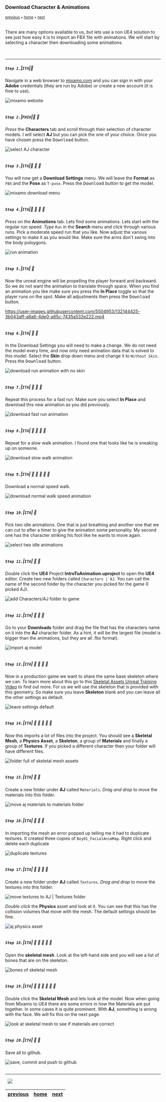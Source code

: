 <img src="https://via.placeholder.com/1000x4/45D7CA/45D7CA" alt="drawing" height="4px"/>

### Download Character & Animations

<sub>[previous](../setting-up/README.md#user-content-setting-up) • [home](../README.md#user-content-ue4-animations) • [next](../fixing-model/README.md#user-content-fixing-mixamo-models)</sub>

<img src="https://via.placeholder.com/1000x4/45D7CA/45D7CA" alt="drawing" height="4px"/>

There are many options available to us, but lets use a non UE4 solution to see just how easy it is to import an FBX file with animations. We will start by selecting a character then downloading some animations.

<br>

---


##### `Step 1.`\|`ITA`|:small_blue_diamond:

Navigate in a web browser to [mixamo.com](https://www.mixamo.com/#/) and you can sign in with your **Adobe** credentials (they are run by Adobe) or create a new account (it is free to use).

![mixamo website](images/LoginSignUpToMixamo.jpg)

<img src="https://via.placeholder.com/500x2/45D7CA/45D7CA" alt="drawing" height="2px" alt = ""/>

##### `Step 2.`\|`FHIU`|:small_blue_diamond: :small_blue_diamond: 

*Press* the **Characters** tab and *scroll* through their selection of character models. I will select **AJ** but you can pick the one of your choice. Once you have chosen press the <kbd>Download</kbd> button.

![select AJ character](images/SelectAJ.jpg)

<img src="https://via.placeholder.com/500x2/45D7CA/45D7CA" alt="drawing" height="2px" alt = ""/>

##### `Step 3.`\|`ITA`|:small_blue_diamond: :small_blue_diamond: :small_blue_diamond:

You will now get a **Download Settings** menu. We will leave the **Format** as `FBX` and the **Pose** as `T-pose`. Press the <kbd>Download</kbd> button to get the model.

![mixamo download menu](images/PressDownloadAgainDefaultSettings.jpg)

<img src="https://via.placeholder.com/500x2/45D7CA/45D7CA" alt="drawing" height="2px" alt = ""/>

##### `Step 4.`\|`ITA`|:small_blue_diamond: :small_blue_diamond: :small_blue_diamond: :small_blue_diamond:

*Press* on the **Animations** tab. Lets find some animations. Lets start with the regular run speed. *Type* `Run` in the **Search** menu and *click* through various runs. Pick a moderate speed run that you like. Now adjust the various settings to make it as you would like. Make sure the arms don't swing into the body poloygons.

![run animation](images/FindRunAnimationAndPreview.jpg)

<img src="https://via.placeholder.com/500x2/45D7CA/45D7CA" alt="drawing" height="2px" alt = ""/>

##### `Step 5.`\|`ITA`| :small_orange_diamond:

Now the unreal engine will be propelling the player forward and backward. So we do not want the animation to translate through space. When you find an animation you like make sure you press the **In Place** toggle so that the player runs on the spot. Make all adjustments then press the <kbd>Download</kbd> button.

https://user-images.githubusercontent.com/5504953/132144425-3b043aff-a8a6-4de0-a65c-7435a532e222.mp4

<img src="https://via.placeholder.com/500x2/45D7CA/45D7CA" alt="drawing" height="2px" alt = ""/>

##### `Step 6.`\|`ITA`| :small_orange_diamond: :small_blue_diamond:

In the Download Settings you will need to make a change. We do not need the model every time, and now only need animation data that is solved to this model. Select the **Skin** drop down menu and change it to `Without Skin`. Press the <kbd>Download</kbd> button.

![download run animation with no skin](images/ExportRunWithoutSkin.jpg)

<img src="https://via.placeholder.com/500x2/45D7CA/45D7CA" alt="drawing" height="2px" alt = ""/>

##### `Step 7.`\|`ITA`| :small_orange_diamond: :small_blue_diamond: :small_blue_diamond:

Repeat this process for a fast run. Make sure you select **In Place** and download this new animation as you did previously.

![download fast run animation](images/DownloadFastRunAnim.jpg)

<img src="https://via.placeholder.com/500x2/45D7CA/45D7CA" alt="drawing" height="2px" alt = ""/>

##### `Step 8.`\|`ITA`| :small_orange_diamond: :small_blue_diamond: :small_blue_diamond: :small_blue_diamond:

Repeat for a slow walk animation. I found one that looks like he is sneaking up on someone.

![download slow walk animation](images/DownloadSlowWalk.jpg)

<img src="https://via.placeholder.com/500x2/45D7CA/45D7CA" alt="drawing" height="2px" alt = ""/>

##### `Step 9.`\|`ITA`| :small_orange_diamond: :small_blue_diamond: :small_blue_diamond: :small_blue_diamond: :small_blue_diamond:

Download a normal speed walk.

![download normal walk speed animation](images/NormalSpeedWalk.jpg)

<img src="https://via.placeholder.com/500x2/45D7CA/45D7CA" alt="drawing" height="2px" alt = ""/>

##### `Step 10.`\|`ITA`| :large_blue_diamond:

Pick two idle animations. One that is just breathing and another one that we can cut to after a timer to give the animation some personality. My second one has the character striking his foot like he wants to move again.

![select two idle animations](images/TwoIdlesDownload.jpg)

<img src="https://via.placeholder.com/500x2/45D7CA/45D7CA" alt="drawing" height="2px" alt = ""/>

##### `Step 11.`\|`ITA`| :large_blue_diamond: :small_blue_diamond: 

Double click the **UE4** Project **IntroToAnimation.uproject** to open the **UE4** editor. Create two new folders called `Characters | AJ`. You can call the name of the second folder by the character you picked for the game (I picked AJ).

![add Characters/AJ folder to game](images/CreateCharacterPlayerNameFolder.jpg)

<img src="https://via.placeholder.com/500x2/45D7CA/45D7CA" alt="drawing" height="2px" alt = ""/>


##### `Step 12.`\|`ITA`| :large_blue_diamond: :small_blue_diamond: :small_blue_diamond: 

Go to your **Downloads** folder and drag the file that has the characters name on it into the **AJ** character folder. As a hint, it will be the largest file (model is bigger than the animations, but they are all .fbx format).

![import aj model](images/ImportAJFbx.jpg)

<img src="https://via.placeholder.com/500x2/45D7CA/45D7CA" alt="drawing" height="2px" alt = ""/>

##### `Step 13.`\|`ITA`| :large_blue_diamond: :small_blue_diamond: :small_blue_diamond:  :small_blue_diamond: 

Now in a production game we want to share the same base skeleton where we can. To learn more about this go to this [Skeletal Assets Unreal Training Video](https://www.youtube.com/watch?v=JkcJ5bjGPsg) to find out more. For us we will use the skeleton that is provided with this geometry. So make sure you leave **Skeleton** blank and you can leave all the other settings as default.

![leave settings default](images/SharingMesh.jpg)

<img src="https://via.placeholder.com/500x2/45D7CA/45D7CA" alt="drawing" height="2px" alt = ""/>

##### `Step 14.`\|`ITA`| :large_blue_diamond: :small_blue_diamond: :small_blue_diamond: :small_blue_diamond:  :small_blue_diamond: 

Now this imports a lot of files into the project. You should see a **Skeletal Mesh**, a **Physics Asset**, a **Skeleton**, a group of **Materials** and finally a group of **Textures**. If you picked a different character then your folder will have different files.

![folder full of skeletal mesh assets](images/LargeGroupOfFiles.jpg)

<img src="https://via.placeholder.com/500x2/45D7CA/45D7CA" alt="drawing" height="2px" alt = ""/>

##### `Step 15.`\|`ITA`| :large_blue_diamond: :small_orange_diamond: 

Create a new folder under **AJ** called `Materials`. *Drag and drop* to *move* the materials into this folder.

![move aj materials to materials folder](images/MoveAJMaterialsToFolder.jpg)

<img src="https://via.placeholder.com/500x2/45D7CA/45D7CA" alt="drawing" height="2px" alt = ""/>

##### `Step 16.`\|`ITA`| :large_blue_diamond: :small_orange_diamond:   :small_blue_diamond: 

In importing the mesh an error popped up telling me it had to duplicate textures.  It created three copies of `Boy01_FacialAnimMap`.  Right click and delete each duplicate

![duplicate textures](images/ImportError.png)

<img src="https://via.placeholder.com/500x2/45D7CA/45D7CA" alt="drawing" height="2px" alt = ""/>

##### `Step 17.`\|`ITA`| :large_blue_diamond: :small_orange_diamond: :small_blue_diamond: :small_blue_diamond:

Create a new folder under **AJ** called `Textures`. *Drag and drop* to move the textures into this folder.

![move textures to AJ | Textures folder](images/MoveAJTexturesToFolder.jpg)

*Double click* the **Physics** asset and look at it. You can see that this has the collision volumes that move with the mesh. The default settings should be fine.

![aj physics asset](images/PhysicsAsset.jpg)

<img src="https://via.placeholder.com/500x2/45D7CA/45D7CA" alt="drawing" height="2px" alt = ""/>

##### `Step 18.`\|`ITA`| :large_blue_diamond: :small_orange_diamond: :small_blue_diamond: :small_blue_diamond: :small_blue_diamond:

Open the **skeletal mesh**. Look at the left-hand side and you will see a list of bones that are on the skeleton.

![bones of skeletal mesh](images/PlayerBones.jpg)

<img src="https://via.placeholder.com/500x2/45D7CA/45D7CA" alt="drawing" height="2px" alt = ""/>

##### `Step 19.`\|`ITA`| :large_blue_diamond: :small_orange_diamond: :small_blue_diamond: :small_blue_diamond: :small_blue_diamond: :small_blue_diamond:

Double click the **Skeletal Mesh** and lets look at the model. Now when going from Mixamo to UE4 there are some errors in how the Materials are put together. In some cases it is quite prominent. With **AJ**, something is wrong with the face. We will fix this on the next page.

![look at skeletal mesh to see if materials are correct](images/SkeletalMesh.jpg)

<img src="https://via.placeholder.com/500x2/45D7CA/45D7CA" alt="drawing" height="2px" alt = ""/>

##### `Step 20.`\|`ITA`| :large_blue_diamond: :large_blue_diamond:

Save all to github.

![save, commit and push to github](images/.jpg)

<img src="https://via.placeholder.com/500x2/45D7CA/45D7CA" alt="drawing" height="2px" alt = ""/>

___


<img src="https://via.placeholder.com/1000x4/dba81a/dba81a" alt="drawing" height="4px" alt = ""/>

<img src="https://via.placeholder.com/1000x100/45D7CA/000000/?text=Next Up - Fixing Mixamo Models">

<img src="https://via.placeholder.com/1000x4/dba81a/dba81a" alt="drawing" height="4px" alt = ""/>

| [previous](../setting-up/README.md#user-content-setting-up)| [home](../README.md#user-content-ue4-animations) | [next](../fixing-model/README.md#user-content-fixing-mixamo-models)|
|---|---|---|
